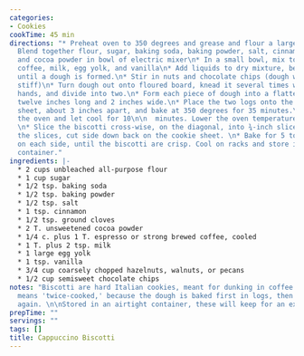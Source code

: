 ```yaml
---
categories:
- Cookies
cookTime: 45 min
directions: "* Preheat oven to 350 degrees and grease and flour a large cookie sheet\n*
  Blend together flour, sugar, baking soda, baking powder, salt, cinnamon, cloves,
  and cocoa powder in bowl of electric mixer\n* In a small bowl, mix together the
  coffee, milk, egg yolk, and vanilla\n* Add liquids to dry mixture, beating well
  until a dough is formed.\n* Stir in nuts and chocolate chips (dough will be very
  stiff)\n* Turn dough out onto floured board, knead it several times with floured
  hands, and divide into two.\n* Form each piece of dough into a flattened log about
  twelve inches long and 2 inches wide.\n* Place the two logs onto the prepared cookie
  sheet, about 3 inches apart, and bake at 350 degrees for 35 minutes.\n* Remove from
  the oven and let cool for 10\n\n  minutes. Lower the oven temperature to 300 degrees.
  \n* Slice the biscotti cross-wise, on the diagonal, into ¾-inch slices and place
  the slices, cut side down back on the cookie sheet. \n* Bake for 5 to 6 minutes
  on each side, until the biscotti are crisp. Cool on racks and store in an airtight
  container."
ingredients: |-
  * 2 cups unbleached all-purpose flour
  * 1 cup sugar
  * 1/2 tsp. baking soda
  * 1/2 tsp. baking powder
  * 1/2 tsp. salt
  * 1 tsp. cinnamon
  * 1/2 tsp. ground cloves
  * 2 T. unsweetened cocoa powder
  * 1/4 c. plus 1 T. espresso or strong brewed coffee, cooled
  * 1 T. plus 2 tsp. milk
  * 1 large egg yolk
  * 1 tsp. vanilla
  * 3/4 cup coarsely chopped hazelnuts, walnuts, or pecans
  * 1/2 cup semisweet chocolate chips
notes: "Biscotti are hard Italian cookies, meant for dunking in coffee. The word biscotti
  means 'twice-cooked,' because the dough is baked first in logs, then cut and cooked
  again. \n\nStored in an airtight container, these will keep for an extended time."
prepTime: ""
servings: ""
tags: []
title: Cappuccino Biscotti
---
```

